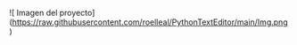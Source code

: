 <span>![</span>
<span>
Imagen del proyecto</span><span>]
</span><span>(</span><span>https://raw.githubusercontent.com/roelleal/PythonTextEditor/main/Img.png
</span><span>)
</span>
